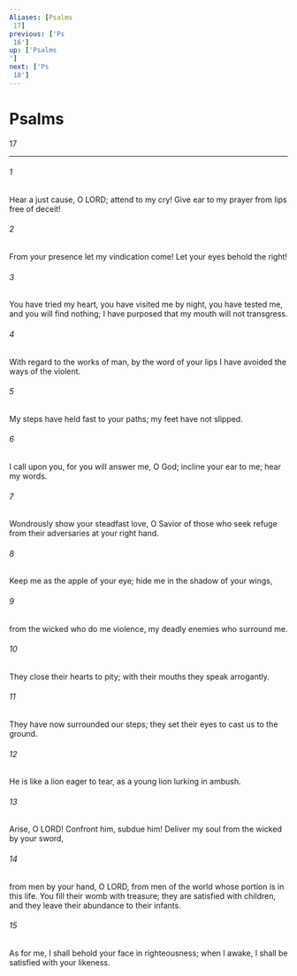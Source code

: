 ```yaml
---
Aliases: [Psalms 17]
previous: ['Ps 16']
up: ['Psalms']
next: ['Ps 18']
---
```

# Psalms 17

***
 

###### 1 
Hear a just cause, O LORD; attend to my cry!  Give ear to my prayer from lips free of deceit!   

###### 2 
From your presence let my vindication come!  Let your eyes behold the right!  

###### 3 
You have tried my heart, you have visited me by night,  you have tested me, and you will find nothing;  I have purposed that my mouth will not transgress.   

###### 4 
With regard to the works of man, by the word of your lips  I have avoided the ways of the violent.   

###### 5 
My steps have held fast to your paths;  my feet have not slipped.  

###### 6 
I call upon you, for you will answer me, O God;  incline your ear to me; hear my words.   

###### 7 
Wondrously show your steadfast love,  O Savior of those who seek refuge  from their adversaries at your right hand.  

###### 8 
Keep me as the apple of your eye;  hide me in the shadow of your wings,   

###### 9 
from the wicked who do me violence,  my deadly enemies who surround me.  

###### 10 
They close their hearts to pity;  with their mouths they speak arrogantly.   

###### 11 
They have now surrounded our steps;  they set their eyes to cast us to the ground.   

###### 12 
He is like a lion eager to tear,  as a young lion lurking in ambush.  

###### 13 
Arise, O LORD! Confront him, subdue him!  Deliver my soul from the wicked by your sword,   

###### 14 
from men by your hand, O LORD,  from men of the world whose portion is in this life.  You fill their womb with treasure;  they are satisfied with children,  and they leave their abundance to their infants.  

###### 15 
As for me, I shall behold your face in righteousness;  when I awake, I shall be satisfied with your likeness.
